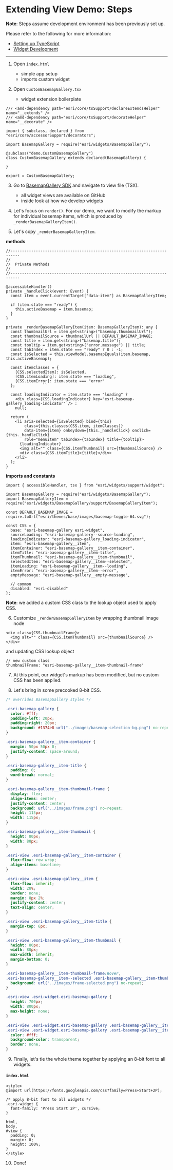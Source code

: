 # Extending View Demo: Steps

**Note**: Steps assume development environment has been previously set up.

Please refer to the following for more information:

- [Setting up TypeScript](https://developers.arcgis.com/javascript/latest/guide/typescript-setup/index.html)
- [Widget Development](https://developers.arcgis.com/javascript/latest/guide/custom-widget/index.html)
____________

1. Open `index.html`
    - simple app setup
    - imports custom widget

2. Open `CustomBasemapGallery.tsx`
    - widget extension boilerplate

```tsx
/// <amd-dependency path="esri/core/tsSupport/declareExtendsHelper" name="__extends" />
/// <amd-dependency path="esri/core/tsSupport/decorateHelper" name="__decorate" />

import { subclass, declared } from "esri/core/accessorSupport/decorators";

import BasemapGallery = require("esri/widgets/BasemapGallery");

@subclass("demo.CustomBasemapGallery")
class CustomBasemapGallery extends declared(BasemapGallery) {

}

export = CustomBasemapGallery;
```

3. Go to [BasemapGallery SDK](https://developers.arcgis.com/javascript/latest/api-reference/esri-widgets-BasemapGallery.html) and navigate to view file (TSX).
    - all widget views are available on GitHub
    - inside look at how we develop widgets

4. Let's focus on `render()`. For our demo, we want to modify the markup for individual basemap items, which is produced by `_renderBasemapGalleryItem()`.

5. Let's copy `_renderBasemapGalleryItem`.

  **methods**

  ```tsx
  //--------------------------------------------------------------------------
  //
  //  Private Methods
  //
  //--------------------------------------------------------------------------

  @accessibleHandler()
  private _handleClick(event: Event) {
    const item = event.currentTarget["data-item"] as BasemapGalleryItem;

    if (item.state === "ready") {
      this.activeBasemap = item.basemap;
    }
  }

  private _renderBasemapGalleryItem(item: BasemapGalleryItem): any {
    const thumbnailUrl = item.get<string>("basemap.thumbnailUrl");
    const thumbnailSource = thumbnailUrl || DEFAULT_BASEMAP_IMAGE;
    const title = item.get<string>("basemap.title");
    const tooltip = item.get<string>("error.message") || title;
    const tabIndex = item.state === "ready" ? 0 : -1;
    const isSelected = this.viewModel.basemapEquals(item.basemap, this.activeBasemap);

    const itemClasses = {
      [CSS.selectedItem]: isSelected,
      [CSS.itemLoading]: item.state === "loading",
      [CSS.itemError]: item.state === "error"
    };            ``

    const loadingIndicator = item.state === "loading" ?
      <div class={CSS.loadingIndicator} key="esri-basemap-gallery_loading-indicator" /> :
      null;

    return (
      <li aria-selected={isSelected} bind={this} 
          class={this.classes(CSS.item, itemClasses)}
          data-item={item} onkeydown={this._handleClick} onclick={this._handleClick}
          role="menuitem" tabIndex={tabIndex} title={tooltip}>
        {loadingIndicator}
        <img alt="" class={CSS.itemThumbnail} src={thumbnailSource} />
        <div class={CSS.itemTitle}>{title}</div>
      </li>
    );
  }
  ```

  **imports and constants**

  ```tsx
  import { accessibleHandler, tsx } from "esri/widgets/support/widget";

  import BasemapGallery = require("esri/widgets/BasemapGallery");
  import BasemapGalleryItem = require("esri/widgets/BasemapGallery/support/BasemapGalleryItem");

  const DEFAULT_BASEMAP_IMAGE = require.toUrl("esri/themes/base/images/basemap-toggle-64.svg");

  const CSS = {
    base: "esri-basemap-gallery esri-widget",
    sourceLoading: "esri-basemap-gallery--source-loading",
    loadingIndicator: "esri-basemap-gallery_loading-indicator",
    item: "esri-basemap-gallery__item",
    itemContainer: "esri-basemap-gallery__item-container",
    itemTitle: "esri-basemap-gallery__item-title",
    itemThumbnail: "esri-basemap-gallery__item-thumbnail",
    selectedItem: "esri-basemap-gallery__item--selected",
    itemLoading: "esri-basemap-gallery__item--loading",
    itemError: "esri-basemap-gallery__item--error",
    emptyMessage: "esri-basemap-gallery__empty-message",

    // common
    disabled: "esri-disabled"
  };
  ```

  **Note**: we added a custom CSS class to the lookup object used to apply CSS.

6. Customize `_renderBasemapGalleryItem` by wrapping thumbnail image node

  ```tsx
  <div class={CSS.thumbnailFrame}>
    <img alt="" class={CSS.itemThumbnail} src={thumbnailSource} />
  </div>
  ```

  and updating CSS lookup object

  ```tsx
  // new custom class
  thumbnailFrame: "esri-basemap-gallery__item-thumbnail-frame"
  ```

7. At this point, our widget's markup has been modified, but no custom CSS has been applied.

8. Let's bring in some precooked 8-bit CSS.

  ```css
  /* overrides BasemapGallery styles */
  
  .esri-basemap-gallery {
    color: #fff;
    padding-left: 20px;
    padding-right: 20px;
    background: #1374e8 url("../images/basemap-selection-bg.png") no-repeat;
  }
  
  .esri-basemap-gallery__item-container {
    margin: 50px 50px 0;
    justify-content: space-around;
  }
  
  .esri-basemap-gallery__item-title {
    padding: 0;
    word-break: normal;
  }
  
  .esri-basemap-gallery__item-thumbnail-frame {
    display: flex;
    align-items: center;
    justify-content: center;
    background: url("../images/frame.png") no-repeat;
    height: 115px;
    width: 115px;
  }
  
  .esri-basemap-gallery__item-thumbnail {
    height: 80px;
    width: 80px;
  }
  
  .esri-view .esri-basemap-gallery__item-container {
    flex-flow: row wrap;
    align-items: baseline;
  }
  
  .esri-view .esri-basemap-gallery__item {
    flex-flow: inherit;
    width: 20%;
    border: none;
    margin: 8px 2%;
    justify-content: center;
    text-align: center;
  }
  
  .esri-view .esri-basemap-gallery__item-title {
    margin-top: 6px;
  }
  
  .esri-view .esri-basemap-gallery__item-thumbnail {
    height: 80px;
    width: 80px;
    max-width: inherit;
    margin-bottom: 0;
  }
  
  .esri-basemap-gallery__item-thumbnail-frame:hover,
  .esri-basemap-gallery__item--selected .esri-basemap-gallery__item-thumbnail-frame {
    background: url("../images/frame-selected.png") no-repeat;
  }
  
  .esri-view .esri-widget.esri-basemap-gallery {
    height: 700px;
    width: 800px;
    max-height: none;
  }
  
  .esri-view .esri-widget.esri-basemap-gallery .esri-basemap-gallery__item,
  .esri-view .esri-widget.esri-basemap-gallery .esri-basemap-gallery__item-title {
    color: #fff;
    background-color: transparent;
    border: none;
  }
  ```

9. Finally, let's tie the whole theme together by applying an 8-bit font to all widgets.


#### `index.html`
```
<style>
@import url(https://fonts.googleapis.com/css?family=Press+Start+2P);

/* apply 8-bit font to all widgets */
.esri-widget {
  font-family: 'Press Start 2P', cursive;
}
 
html,
body,
#view {
  padding: 0;
  margin: 0;
  height: 100%;
}
</style>
```

10. Done!
